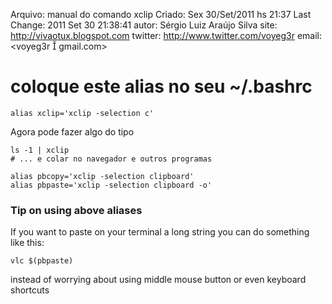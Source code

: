 Arquivo: manual do comando xclip
Criado: Sex 30/Set/2011 hs 21:37
Last Change: 2011 Set 30 21:38:41
autor: Sérgio Luiz Araújo Silva
site: http://vivaotux.blogspot.com
twitter: http://www.twitter.com/voyeg3r
email: <voyeg3r  gmail.com>

# coloque este alias no seu ~/.bashrc

	alias xclip='xclip -selection c'

Agora pode fazer algo do tipo

	ls -1 | xclip
    # ... e colar no navegador e outros programas

    alias pbcopy='xclip -selection clipboard'
    alias pbpaste='xclip -selection clipboard -o'

### Tip on using above aliases
 If you want to paste on your terminal a long string you can do something like this:

    vlc $(pbpaste)

instead of worrying about using middle mouse button or even keyboard shortcuts


